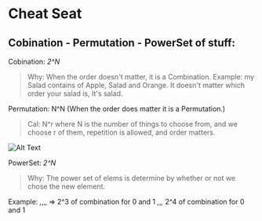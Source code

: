 # Cheat Seat

## Cobination - Permutation - PowerSet of stuff:
Cobination: *2^N*
> Why: 
When the order doesn't matter, it is a Combination.
Example: my Salad contains of Apple, Salad and Orange. It doesn't matter which order your salad is, It's salad.

Permutation: N^N (When the order does matter it is a Permutation.)
>Cal:
N^r
where N is the number of things to choose from,
and we choose r of them,
repetition is allowed,
and order matters.

![Alt Text](https://www.mathsisfun.com/combinatorics/images/permutation-lock.jpg)

PowerSet: *2^N*
>Why: The power set of elems is determine by whether or not we chose the new element.

Example: _,_,_ => 2^3 of combination for 0 and 1
	  _,_,_,_ 2^4 of combination for 0 and 1



